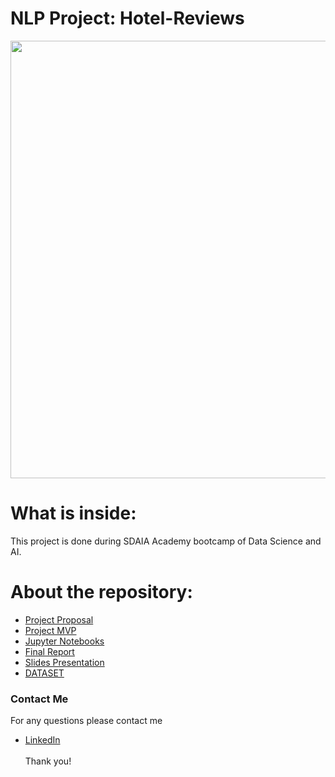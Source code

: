 # NLP Project: Hotel-Reviews

<p align="center" width="100%">
<img src="https://www.revinate.com/wp-content/themes/revinate-sage/resources/assets/images/product-desc/_guest-feedback-reputation.png" width="700" style="display: block; margin: 0 auto"/>
</p>


# What is inside:
This project is done during SDAIA Academy bootcamp of Data Science and AI.

# About the repository:
- [Project Proposal](https://github.com/yaqeen11/Hotel-Reviews-NLP-Project/tree/main/Proposal)
- [Project MVP](https://github.com/yaqeen11/Hotel-Reviews-NLP-Project/tree/main/MVP)
- [Jupyter Notebooks](https://github.com/yaqeen11/Hotel-Reviews-NLP-Project/tree/main/code)
- [Final Report](https://github.com/yaqeen11/Hotel-Reviews-NLP-Project/tree/main/Report)
- [Slides Presentation](https://github.com/yaqeen11/Hotel-Reviews-NLP-Project/tree/main/presentation)
- [DATASET](https://github.com/yaqeen11/Hotel-Reviews-NLP-Project/tree/main/Data)

### Contact Me
For any questions please contact me <br/>
- [LinkedIn](https://github.com/yaqeen11)
<br/><br/>
Thank you!

